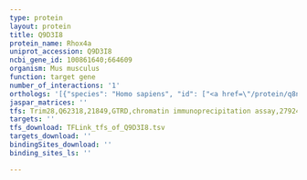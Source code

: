 ```yaml
---
type: protein
layout: protein
title: Q9D3I8
protein_name: Rhox4a
uniprot_accession: Q9D3I8
ncbi_gene_id: 100861640;664609
organism: Mus musculus
function: target gene
number_of_interactions: '1'
orthologs: '[{"species": "Homo sapiens", "id": ["<a href=\"/protein/q8nhv9\">Q8NHV9</a>"]}, {"species": "Rattus norvegicus", "id": ["Q4TU78"]}]'
jaspar_matrices: ''
tfs: Trim28,Q62318,21849,GTRD,chromatin immunoprecipitation assay,27924024%5Buid%5D,No
targets: ''
tfs_download: TFLink_tfs_of_Q9D3I8.tsv
targets_download: ''
bindingSites_download: ''
binding_sites_ls: ''

---
```

